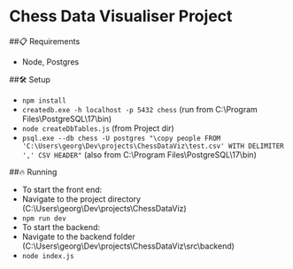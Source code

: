 # Chess Data Visualiser Project

##📋 Requirements
- Node, Postgres 

##🛠️ Setup
- `npm install`
- `createdb.exe -h localhost -p 5432 chess` (run from C:\Program Files\PostgreSQL\17\bin)
- `node createDbTables.js` (from Project dir)
- `psql.exe --db chess -U postgres "\copy people FROM 'C:\Users\georg\Dev\projects\ChessDataViz\test.csv' WITH DELIMITER ',' CSV HEADER"` (also from C:\Program Files\PostgreSQL\17\bin)

##🔥 Running
- To start the front end:
- Navigate to the project directory (C:\Users\georg\Dev\projects\ChessDataViz)
- `npm run dev` 
- To start the backend:
- Navigate to the backend folder (C:\Users\georg\Dev\projects\ChessDataViz\src\backend)
- `node index.js`
